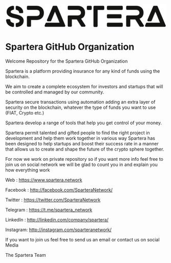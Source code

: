 ![Logo](text.svg?raw=true)

# Spartera GitHub Organization
Welcome Repository for the Spartera GitHub Organization

Spartera is a platform providing insurance for any kind of funds using the blockchain. 

We aim to create a complete ecosystem for investors and startups that will be controlled and managed by our community.

Spartera secure transactions using automation adding an extra layer of security on the blockchain, whatever the type of funds you want to use (FIAT, Crypto etc.)

Spartera develop a range of tools that help you get control of your money.

Spartera  permit talented and gifted people to find the right project in development and help them work together in various way
Spartera has been designed to help startups and boost their success rate in a manner that allows us to create and shape the future of the crypto sphere together.

For now we work on private repository so if you want more info feel free to join us on social network we will be glad to count you in and explain you how everything work

Web      : https://www.spartera.network

Facebook : http://facebook.com/SparteraNetwork/

Twitter  : https://twitter.com/SparteraNetwork

Telegram : https://t.me/spartera_network

LinkedIn : http://linkedin.com/company/spartera/

Instagram: http://instagram.com/sparteranetwork/

If you want to join us feel free to send us an email or contact us on social Media



The Spartera Team
